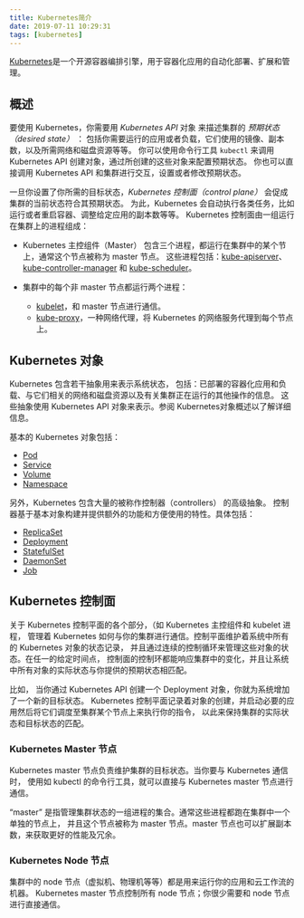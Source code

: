 ```yaml
---
title: Kubernetes简介
date: 2019-07-11 10:29:31
tags: [kubernetes]
---
```


[Kubernetes][]是一个开源容器编排引擎，用于容器化应用的自动化部署、扩展和管理。

## 概述

要使用 Kubernetes，你需要用 _Kubernetes API_ 对象 来描述集群的 _预期状态（desired state）_ ：
包括你需要运行的应用或者负载，它们使用的镜像、副本数，以及所需网络和磁盘资源等等。
你可以使用命令行工具 `kubectl` 来调用 Kubernetes API 创建对象，通过所创建的这些对象来配置预期状态。
你也可以直接调用 Kubernetes API 和集群进行交互，设置或者修改预期状态。

一旦你设置了你所需的目标状态，_Kubernetes 控制面（control plane）_ 会促成集群的当前状态符合其预期状态。
为此，Kubernetes 会自动执行各类任务，比如运行或者重启容器、调整给定应用的副本数等等。
Kubernetes 控制面由一组运行在集群上的进程组成：

* Kubernetes 主控组件（Master） 包含三个进程，都运行在集群中的某个节上，通常这个节点被称为 master 节点。
  这些进程包括：[kube-apiserver][]、[kube-controller-manager][] 和 [kube-scheduler][]。

* 集群中的每个非 master 节点都运行两个进程：
    - [kubelet][]，和 master 节点进行通信。
    - [kube-proxy][]，一种网络代理，将 Kubernetes 的网络服务代理到每个节点上。

[Kubernetes]: https://kubernetes.io/
[kube-apiserver]: https://kubernetes.io/docs/admin/kube-apiserver/
[kube-controller-manager]: https://kubernetes.io/docs/admin/kube-controller-manager/
[kube-scheduler]: https://kubernetes.io/docs/admin/kube-scheduler/
[kubelet]: https://kubernetes.io/docs/admin/kubelet/
[kube-proxy]: https://kubernetes.io/docs/admin/kube-proxy/

<!--more-->

## Kubernetes 对象

Kubernetes 包含若干抽象用来表示系统状态，
包括：已部署的容器化应用和负载、与它们相关的网络和磁盘资源以及有关集群正在运行的其他操作的信息。
这些抽象使用 Kubernetes API 对象来表示。参阅 Kubernetes对象概述以了解详细信息。

基本的 Kubernetes 对象包括：

* [Pod](https://kubernetes.io/docs/concepts/workloads/pods/pod-overview/)
* [Service](https://kubernetes.io/docs/concepts/services-networking/service/)
* [Volume](https://kubernetes.io/docs/concepts/storage/volumes/)
* [Namespace](https://kubernetes.io/docs/concepts/overview/working-with-objects/namespaces/)

另外，Kubernetes 包含大量的被称作控制器（controllers） 的高级抽象。
控制器基于基本对象构建并提供额外的功能和方便使用的特性。具体包括：

* [ReplicaSet](https://kubernetes.io/docs/concepts/workloads/controllers/replicaset/)
* [Deployment](https://kubernetes.io/docs/concepts/workloads/controllers/deployment/)
* [StatefulSet](https://kubernetes.io/docs/concepts/workloads/controllers/statefulset/)
* [DaemonSet](https://kubernetes.io/docs/concepts/workloads/controllers/daemonset/)
* [Job](https://kubernetes.io/docs/concepts/workloads/controllers/jobs-run-to-completion/)

## Kubernetes 控制面

关于 Kubernetes 控制平面的各个部分，（如 Kubernetes 主控组件和 kubelet 进程，
管理着 Kubernetes 如何与你的集群进行通信。控制平面维护着系统中所有的 Kubernetes 对象的状态记录，
并且通过连续的控制循环来管理这些对象的状态。在任一的给定时间点，
控制面的控制环都能响应集群中的变化，并且让系统中所有对象的实际状态与你提供的预期状态相匹配。

比如， 当你通过 Kubernetes API 创建一个 Deployment 对象，你就为系统增加了一个新的目标状态。
Kubernetes 控制平面记录着对象的创建，并启动必要的应用然后将它们调度至集群某个节点上来执行你的指令，
以此来保持集群的实际状态和目标状态的匹配。

### Kubernetes Master 节点

Kubernetes master 节点负责维护集群的目标状态。当你要与 Kubernetes 通信时，
使用如 kubectl 的命令行工具，就可以直接与 Kubernetes master 节点进行通信。

“master” 是指管理集群状态的一组进程的集合。通常这些进程都跑在集群中一个单独的节点上，
并且这个节点被称为 master 节点。master 节点也可以扩展副本数，来获取更好的性能及冗余。

### Kubernetes Node 节点

集群中的 node 节点（虚拟机、物理机等等）都是用来运行你的应用和云工作流的机器。
Kubernetes master 节点控制所有 node 节点；你很少需要和 node 节点进行直接通信。
